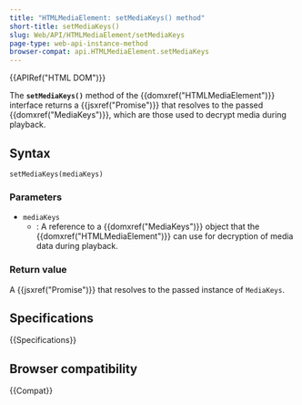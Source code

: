 ```yaml
---
title: "HTMLMediaElement: setMediaKeys() method"
short-title: setMediaKeys()
slug: Web/API/HTMLMediaElement/setMediaKeys
page-type: web-api-instance-method
browser-compat: api.HTMLMediaElement.setMediaKeys
---
```


{{APIRef("HTML DOM")}}

The **`setMediaKeys()`** method of the
{{domxref("HTMLMediaElement")}} interface returns a {{jsxref("Promise")}} that resolves
to the passed {{domxref("MediaKeys")}}, which are those used to decrypt media during
playback.

## Syntax

```js-nolint
setMediaKeys(mediaKeys)
```

### Parameters

- `mediaKeys`
  - : A reference to a {{domxref("MediaKeys")}} object that the
    {{domxref("HTMLMediaElement")}} can use for decryption of media data during playback.

### Return value

A {{jsxref("Promise")}} that resolves to the passed instance of `MediaKeys`.

## Specifications

{{Specifications}}

## Browser compatibility

{{Compat}}
